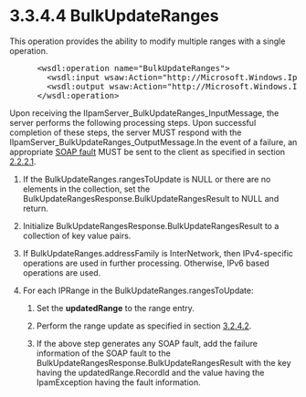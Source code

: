 <html dir="LTR" xmlns:mshelp="http://msdn.microsoft.com/mshelp" xmlns:ddue="http://ddue.schemas.microsoft.com/authoring/2003/5" xmlns:xlink="http://www.w3.org/1999/xlink" xmlns:tool="http://www.microsoft.com/tooltip">
 <body>
 <div id="header">
 <h1 class="heading">3.3.4.4 BulkUpdateRanges</h1>
 </div>
 <div id="mainSection">
 <div id="mainBody">
 <div id="allHistory" class="saveHistory"></div>
 <div id="sectionSection0" class="section" name="collapseableSection">
 

<p>This operation provides the ability to modify multiple
ranges with a single operation.</p>

<dl>
<dd>
<div><pre> &lt;wsdl:operation name=&quot;BulkUpdateRanges&quot;&gt;
   &lt;wsdl:input wsaw:Action=&quot;http://Microsoft.Windows.Ipam/IIpamServer/BulkUpdateRanges&quot; message=&quot;ipam:IIpamServer_BulkUpdateRanges_InputMessage&quot; /&gt;
   &lt;wsdl:output wsaw:Action=&quot;http://Microsoft.Windows.Ipam/IIpamServer/BulkUpdateRangesResponse&quot; message=&quot;ipam:IIpamServer_BulkUpdateRanges_OutputMessage&quot; /&gt;
 &lt;/wsdl:operation&gt;
</pre></div>
</dd></dl>

<p>Upon receiving the IIpamServer_BulkUpdateRanges_InputMessage,
the server performs the following processing steps. Upon successful completion
of these steps, the server MUST respond with the
IIpamServer_BulkUpdateRanges_OutputMessage.In the event of a failure, an
appropriate <a href="21b4a631-8f28-420f-822f-c5f879d5046e.md#gt_ec8728a8-1a75-426f-8767-aa1932c7c19f">SOAP fault</a>
MUST be sent to the client as specified in section <a href="a90ad88d-2468-4ac1-bbb9-8f921d15bbc8.md">2.2.2.1</a>.</p>

<ol><li><p><span> </span>If the
BulkUpdateRanges.rangesToUpdate is NULL or there are no elements in the
collection, set the BulkUpdateRangesResponse.BulkUpdateRangesResult to NULL and
return.</p>

</li><li><p><span> </span>Initialize
BulkUpdateRangesResponse.BulkUpdateRangesResult to a collection of key value
pairs. </p>

</li><li><p><span> </span>If
BulkUpdateRanges.addressFamily is InterNetwork, then IPv4-specific operations
are used in further processing. Otherwise, IPv6 based operations are used.</p>

</li><li><p><span> </span>For each IPRange
in the BulkUpdateRanges.rangesToUpdate:</p>

<ol><li><p><span> 
</span>Set the <b>updatedRange</b> to the range entry.</p>

</li><li><p><span> 
</span>Perform the range update as specified in section <a href="f6a5a510-69ff-4d25-bd7f-115435a37208.md">3.2.4.2</a>.</p>

</li><li><p><span> 
</span>If the above step generates any SOAP fault, add the failure information
of the SOAP fault to the BulkUpdateRangesResponse.BulkUpdateRangesResult with
the key having the updatedRange.RecordId and the value having the IpamException
having the fault information.</p>

</li></ol></li></ol>
 </div>
 </div>
 </div>
 </body>
</html>